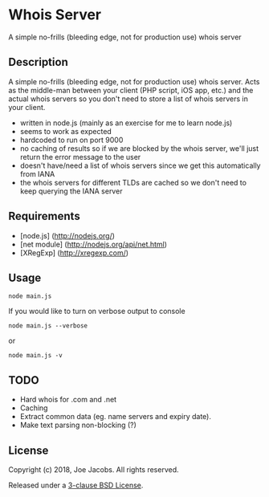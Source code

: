 Whois Server
============
A simple no-frills (bleeding edge, not for production use) whois server

Description
-----------
A simple no-frills (bleeding edge, not for production use) whois server. Acts as the middle-man between your client (PHP script, iOS app, etc.) and the actual whois servers so you don't need to store a list of whois servers in your client.

* written in node.js (mainly as an exercise for me to learn node.js)
* seems to work as expected
* hardcoded to run on port 9000
* no caching of results so if we are blocked by the whois server, we'll just return the error message to the user
* doesn't have/need a list of whois servers since we get this automatically from IANA
* the whois servers for different TLDs are cached so we don't need to keep querying the IANA server

Requirements
------------
* [node.js] (http://nodejs.org/)
* [net module] (http://nodejs.org/api/net.html)
* [XRegExp] (http://xregexp.com/)

Usage
-----
    node main.js

If you would like to turn on verbose output to console

    node main.js --verbose
or

    node main.js -v

TODO
----
* Hard whois for .com and .net
* Caching
* Extract common data (eg. name servers and expiry date).
* Make text parsing non-blocking (?)

License
-------
Copyright (c) 2018, Joe Jacobs. All rights reserved.

Released under a [3-clause BSD License](LICENSE).
